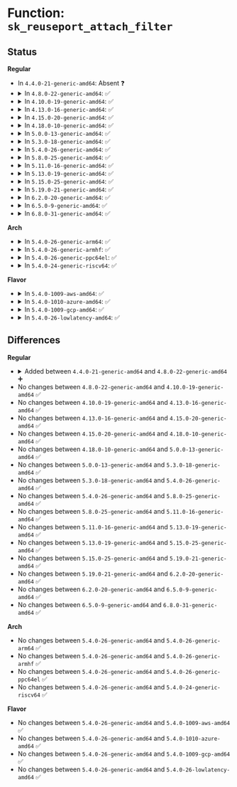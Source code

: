# Function: <code>sk_reuseport_attach_filter</code>

## Status
<b>Regular</b>
<ul>
<li>
In <code>4.4.0-21-generic-amd64</code>: Absent ❓
</li>
<li>
<details>
<summary>In <code>4.8.0-22-generic-amd64</code>: ✅</summary>

```c
int sk_reuseport_attach_filter(struct sock_fprog * fprog, struct sock * sk)
```

```json
{
  "name": "sk_reuseport_attach_filter",
  "collision_type": "Unique Global",
  "inline_type": "No",
  "funcs": [
    {
      "addr": 18446744071586833856,
      "name": "sk_reuseport_attach_filter",
      "external": true,
      "loc": "net/core/filter.c:1285",
      "file": "net/core/filter.c",
      "inline": "seen, unknown",
      "caller_inline": [],
      "caller_func": [
        "net/core/sock.c:sock_setsockopt"
      ]
    }
  ],
  "symbols": [
    {
      "addr": 18446744071586833856,
      "name": "sk_reuseport_attach_filter",
      "section": ".text",
      "bind": "STB_GLOBAL",
      "size": 84
    }
  ]
}
```
</details>
</li>
<li>
<details>
<summary>In <code>4.10.0-19-generic-amd64</code>: ✅</summary>

```c
int sk_reuseport_attach_filter(struct sock_fprog * fprog, struct sock * sk)
```

```json
{
  "name": "sk_reuseport_attach_filter",
  "collision_type": "Unique Global",
  "inline_type": "No",
  "funcs": [
    {
      "addr": 18446744071587024928,
      "name": "sk_reuseport_attach_filter",
      "external": true,
      "loc": "net/core/filter.c:1287",
      "file": "net/core/filter.c",
      "inline": "seen, unknown",
      "caller_inline": [],
      "caller_func": [
        "net/core/sock.c:sock_setsockopt"
      ]
    }
  ],
  "symbols": [
    {
      "addr": 18446744071587024928,
      "name": "sk_reuseport_attach_filter",
      "section": ".text",
      "bind": "STB_GLOBAL",
      "size": 84
    }
  ]
}
```
</details>
</li>
<li>
<details>
<summary>In <code>4.13.0-16-generic-amd64</code>: ✅</summary>

```c
int sk_reuseport_attach_filter(struct sock_fprog * fprog, struct sock * sk)
```

```json
{
  "name": "sk_reuseport_attach_filter",
  "collision_type": "Unique Global",
  "inline_type": "No",
  "funcs": [
    {
      "addr": 18446744071587152992,
      "name": "sk_reuseport_attach_filter",
      "external": true,
      "loc": "net/core/filter.c:1312",
      "file": "net/core/filter.c",
      "inline": "seen, unknown",
      "caller_inline": [],
      "caller_func": [
        "net/core/sock.c:sock_setsockopt"
      ]
    }
  ],
  "symbols": [
    {
      "addr": 18446744071587152992,
      "name": "sk_reuseport_attach_filter",
      "section": ".text",
      "bind": "STB_GLOBAL",
      "size": 84
    }
  ]
}
```
</details>
</li>
<li>
<details>
<summary>In <code>4.15.0-20-generic-amd64</code>: ✅</summary>

```c
int sk_reuseport_attach_filter(struct sock_fprog * fprog, struct sock * sk)
```

```json
{
  "name": "sk_reuseport_attach_filter",
  "collision_type": "Unique Global",
  "inline_type": "No",
  "funcs": [
    {
      "addr": 18446744071587660432,
      "name": "sk_reuseport_attach_filter",
      "external": true,
      "loc": "net/core/filter.c:1333",
      "file": "net/core/filter.c",
      "inline": "seen, unknown",
      "caller_inline": [],
      "caller_func": [
        "net/core/sock.c:sock_setsockopt"
      ]
    }
  ],
  "symbols": [
    {
      "addr": 18446744071587660432,
      "name": "sk_reuseport_attach_filter",
      "section": ".text",
      "bind": "STB_GLOBAL",
      "size": 84
    }
  ]
}
```
</details>
</li>
<li>
<details>
<summary>In <code>4.18.0-10-generic-amd64</code>: ✅</summary>

```c
int sk_reuseport_attach_filter(struct sock_fprog * fprog, struct sock * sk)
```

```json
{
  "name": "sk_reuseport_attach_filter",
  "collision_type": "Unique Global",
  "inline_type": "No",
  "funcs": [
    {
      "addr": 18446744071587988464,
      "name": "sk_reuseport_attach_filter",
      "external": true,
      "loc": "net/core/filter.c:1545",
      "file": "net/core/filter.c",
      "inline": "seen, unknown",
      "caller_inline": [],
      "caller_func": [
        "net/core/sock.c:sock_setsockopt"
      ]
    }
  ],
  "symbols": [
    {
      "addr": 18446744071587988464,
      "name": "sk_reuseport_attach_filter",
      "section": ".text",
      "bind": "STB_GLOBAL",
      "size": 86
    }
  ]
}
```
</details>
</li>
<li>
<details>
<summary>In <code>5.0.0-13-generic-amd64</code>: ✅</summary>

```c
int sk_reuseport_attach_filter(struct sock_fprog * fprog, struct sock * sk)
```

```json
{
  "name": "sk_reuseport_attach_filter",
  "collision_type": "Unique Global",
  "inline_type": "No",
  "funcs": [
    {
      "addr": 18446744071588146768,
      "name": "sk_reuseport_attach_filter",
      "external": true,
      "loc": "net/core/filter.c:1523",
      "file": "net/core/filter.c",
      "inline": "seen, unknown",
      "caller_inline": [],
      "caller_func": [
        "net/core/sock.c:sock_setsockopt"
      ]
    }
  ],
  "symbols": [
    {
      "addr": 18446744071588146768,
      "name": "sk_reuseport_attach_filter",
      "section": ".text",
      "bind": "STB_GLOBAL",
      "size": 109
    }
  ]
}
```
</details>
</li>
<li>
<details>
<summary>In <code>5.3.0-18-generic-amd64</code>: ✅</summary>

```c
int sk_reuseport_attach_filter(struct sock_fprog * fprog, struct sock * sk)
```

```json
{
  "name": "sk_reuseport_attach_filter",
  "collision_type": "Unique Global",
  "inline_type": "No",
  "funcs": [
    {
      "addr": 18446744071588466016,
      "name": "sk_reuseport_attach_filter",
      "external": true,
      "loc": "net/core/filter.c:1523",
      "file": "net/core/filter.c",
      "inline": "seen, unknown",
      "caller_inline": [],
      "caller_func": [
        "net/core/sock.c:sock_setsockopt"
      ]
    }
  ],
  "symbols": [
    {
      "addr": 18446744071588466016,
      "name": "sk_reuseport_attach_filter",
      "section": ".text",
      "bind": "STB_GLOBAL",
      "size": 106
    }
  ]
}
```
</details>
</li>
<li>
<details>
<summary>In <code>5.4.0-26-generic-amd64</code>: ✅</summary>

```c
int sk_reuseport_attach_filter(struct sock_fprog * fprog, struct sock * sk)
```

```json
{
  "name": "sk_reuseport_attach_filter",
  "collision_type": "Unique Global",
  "inline_type": "No",
  "funcs": [
    {
      "addr": 18446744071588671584,
      "name": "sk_reuseport_attach_filter",
      "external": true,
      "loc": "net/core/filter.c:1523",
      "file": "net/core/filter.c",
      "inline": "seen, unknown",
      "caller_inline": [],
      "caller_func": [
        "net/core/sock.c:sock_setsockopt"
      ]
    }
  ],
  "symbols": [
    {
      "addr": 18446744071588671584,
      "name": "sk_reuseport_attach_filter",
      "section": ".text",
      "bind": "STB_GLOBAL",
      "size": 106
    }
  ]
}
```
</details>
</li>
<li>
<details>
<summary>In <code>5.8.0-25-generic-amd64</code>: ✅</summary>

```c
int sk_reuseport_attach_filter(struct sock_fprog * fprog, struct sock * sk)
```

```json
{
  "name": "sk_reuseport_attach_filter",
  "collision_type": "Unique Global",
  "inline_type": "No",
  "funcs": [
    {
      "addr": 18446744071589536768,
      "name": "sk_reuseport_attach_filter",
      "external": true,
      "loc": "net/core/filter.c:1512",
      "file": "net/core/filter.c",
      "inline": "seen, unknown",
      "caller_inline": [],
      "caller_func": [
        "net/core/sock.c:sock_setsockopt"
      ]
    }
  ],
  "symbols": [
    {
      "addr": 18446744071589536768,
      "name": "sk_reuseport_attach_filter",
      "section": ".text",
      "bind": "STB_GLOBAL",
      "size": 172
    }
  ]
}
```
</details>
</li>
<li>
<details>
<summary>In <code>5.11.0-16-generic-amd64</code>: ✅</summary>

```c
int sk_reuseport_attach_filter(struct sock_fprog * fprog, struct sock * sk)
```

```json
{
  "name": "sk_reuseport_attach_filter",
  "collision_type": "Unique Global",
  "inline_type": "No",
  "funcs": [
    {
      "addr": 18446744071589545792,
      "name": "sk_reuseport_attach_filter",
      "external": true,
      "loc": "net/core/filter.c:1542",
      "file": "net/core/filter.c",
      "inline": "seen, unknown",
      "caller_inline": [],
      "caller_func": [
        "net/core/sock.c:sock_setsockopt"
      ]
    }
  ],
  "symbols": [
    {
      "addr": 18446744071589545792,
      "name": "sk_reuseport_attach_filter",
      "section": ".text",
      "bind": "STB_GLOBAL",
      "size": 172
    }
  ]
}
```
</details>
</li>
<li>
<details>
<summary>In <code>5.13.0-19-generic-amd64</code>: ✅</summary>

```c
int sk_reuseport_attach_filter(struct sock_fprog * fprog, struct sock * sk)
```

```json
{
  "name": "sk_reuseport_attach_filter",
  "collision_type": "Unique Global",
  "inline_type": "No",
  "funcs": [
    {
      "addr": 18446744071589443504,
      "name": "sk_reuseport_attach_filter",
      "external": true,
      "loc": "net/core/filter.c:1542",
      "file": "net/core/filter.c",
      "inline": "seen, unknown",
      "caller_inline": [],
      "caller_func": [
        "net/core/sock.c:sock_setsockopt"
      ]
    }
  ],
  "symbols": [
    {
      "addr": 18446744071589443504,
      "name": "sk_reuseport_attach_filter",
      "section": ".text",
      "bind": "STB_GLOBAL",
      "size": 172
    }
  ]
}
```
</details>
</li>
<li>
<details>
<summary>In <code>5.15.0-25-generic-amd64</code>: ✅</summary>

```c
int sk_reuseport_attach_filter(struct sock_fprog * fprog, struct sock * sk)
```

```json
{
  "name": "sk_reuseport_attach_filter",
  "collision_type": "Unique Global",
  "inline_type": "No",
  "funcs": [
    {
      "addr": 18446744071590178448,
      "name": "sk_reuseport_attach_filter",
      "external": true,
      "loc": "net/core/filter.c:1543",
      "file": "net/core/filter.c",
      "inline": "seen, unknown",
      "caller_inline": [],
      "caller_func": [
        "net/core/sock.c:sock_setsockopt"
      ]
    }
  ],
  "symbols": [
    {
      "addr": 18446744071590178448,
      "name": "sk_reuseport_attach_filter",
      "section": ".text",
      "bind": "STB_GLOBAL",
      "size": 172
    }
  ]
}
```
</details>
</li>
<li>
<details>
<summary>In <code>5.19.0-21-generic-amd64</code>: ✅</summary>

```c
int sk_reuseport_attach_filter(struct sock_fprog * fprog, struct sock * sk)
```

```json
{
  "name": "sk_reuseport_attach_filter",
  "collision_type": "Unique Global",
  "inline_type": "No",
  "funcs": [
    {
      "addr": 18446744071591740752,
      "name": "sk_reuseport_attach_filter",
      "external": true,
      "loc": "net/core/filter.c:1544",
      "file": "net/core/filter.c",
      "inline": "seen, unknown",
      "caller_inline": [],
      "caller_func": [
        "net/core/sock.c:sock_setsockopt"
      ]
    }
  ],
  "symbols": [
    {
      "addr": 18446744071591740752,
      "name": "sk_reuseport_attach_filter",
      "section": ".text",
      "bind": "STB_GLOBAL",
      "size": 199
    }
  ]
}
```
</details>
</li>
<li>
<details>
<summary>In <code>6.2.0-20-generic-amd64</code>: ✅</summary>

```c
int sk_reuseport_attach_filter(struct sock_fprog * fprog, struct sock * sk)
```

```json
{
  "name": "sk_reuseport_attach_filter",
  "collision_type": "Unique Global",
  "inline_type": "No",
  "funcs": [
    {
      "addr": 18446744071593530128,
      "name": "sk_reuseport_attach_filter",
      "external": true,
      "loc": "net/core/filter.c:1546",
      "file": "net/core/filter.c",
      "inline": "seen, unknown",
      "caller_inline": [],
      "caller_func": [
        "net/core/sock.c:sk_setsockopt"
      ]
    }
  ],
  "symbols": [
    {
      "addr": 18446744071593530128,
      "name": "sk_reuseport_attach_filter",
      "section": ".text",
      "bind": "STB_GLOBAL",
      "size": 199
    }
  ]
}
```
</details>
</li>
<li>
<details>
<summary>In <code>6.5.0-9-generic-amd64</code>: ✅</summary>

```c
int sk_reuseport_attach_filter(struct sock_fprog * fprog, struct sock * sk)
```

```json
{
  "name": "sk_reuseport_attach_filter",
  "collision_type": "Unique Global",
  "inline_type": "No",
  "funcs": [
    {
      "addr": 18446744071593995728,
      "name": "sk_reuseport_attach_filter",
      "external": true,
      "loc": "net/core/filter.c:1546",
      "file": "net/core/filter.c",
      "inline": "seen, unknown",
      "caller_inline": [],
      "caller_func": [
        "net/core/sock.c:sk_setsockopt"
      ]
    }
  ],
  "symbols": [
    {
      "addr": 18446744071593995728,
      "name": "sk_reuseport_attach_filter",
      "section": ".text",
      "bind": "STB_GLOBAL",
      "size": 199
    }
  ]
}
```
</details>
</li>
<li>
<details>
<summary>In <code>6.8.0-31-generic-amd64</code>: ✅</summary>

```c
int sk_reuseport_attach_filter(struct sock_fprog * fprog, struct sock * sk)
```

```json
{
  "name": "sk_reuseport_attach_filter",
  "collision_type": "Unique Global",
  "inline_type": "No",
  "funcs": [
    {
      "addr": 18446744071594779968,
      "name": "sk_reuseport_attach_filter",
      "external": true,
      "loc": "net/core/filter.c:1551",
      "file": "net/core/filter.c",
      "inline": "seen, unknown",
      "caller_inline": [],
      "caller_func": [
        "net/core/sock.c:sk_setsockopt"
      ]
    }
  ],
  "symbols": [
    {
      "addr": 18446744071594779968,
      "name": "sk_reuseport_attach_filter",
      "section": ".text",
      "bind": "STB_GLOBAL",
      "size": 204
    }
  ]
}
```
</details>
</li>
</ul>
<b>Arch</b>
<ul>
<li>
<details>
<summary>In <code>5.4.0-26-generic-arm64</code>: ✅</summary>

```c
int sk_reuseport_attach_filter(struct sock_fprog * fprog, struct sock * sk)
```

```json
{
  "name": "sk_reuseport_attach_filter",
  "collision_type": "Unique Global",
  "inline_type": "No",
  "funcs": [
    {
      "addr": 18446603336502224072,
      "name": "sk_reuseport_attach_filter",
      "external": true,
      "loc": "net/core/filter.c:1523",
      "file": "net/core/filter.c",
      "inline": "seen, unknown",
      "caller_inline": [],
      "caller_func": [
        "net/core/sock.c:sock_setsockopt"
      ]
    }
  ],
  "symbols": [
    {
      "addr": 18446603336502224072,
      "name": "sk_reuseport_attach_filter",
      "section": ".text",
      "bind": "STB_GLOBAL",
      "size": 152
    }
  ]
}
```
</details>
</li>
<li>
<details>
<summary>In <code>5.4.0-26-generic-armhf</code>: ✅</summary>

```c
int sk_reuseport_attach_filter(struct sock_fprog * fprog, struct sock * sk)
```

```json
{
  "name": "sk_reuseport_attach_filter",
  "collision_type": "Unique Global",
  "inline_type": "No",
  "funcs": [
    {
      "addr": 3234970068,
      "name": "sk_reuseport_attach_filter",
      "external": true,
      "loc": "net/core/filter.c:1523",
      "file": "net/core/filter.c",
      "inline": "seen, unknown",
      "caller_inline": [],
      "caller_func": [
        "net/core/sock.c:sock_setsockopt"
      ]
    }
  ],
  "symbols": [
    {
      "addr": 3234970068,
      "name": "sk_reuseport_attach_filter",
      "section": ".text",
      "bind": "STB_GLOBAL",
      "size": 128
    }
  ]
}
```
</details>
</li>
<li>
<details>
<summary>In <code>5.4.0-26-generic-ppc64el</code>: ✅</summary>

```c
int sk_reuseport_attach_filter(struct sock_fprog * fprog, struct sock * sk)
```

```json
{
  "name": "sk_reuseport_attach_filter",
  "collision_type": "Unique Global",
  "inline_type": "No",
  "funcs": [
    {
      "addr": 13835058055295711344,
      "name": "sk_reuseport_attach_filter",
      "external": true,
      "loc": "net/core/filter.c:1523",
      "file": "net/core/filter.c",
      "inline": "seen, unknown",
      "caller_inline": [],
      "caller_func": [
        "net/core/sock.c:sock_setsockopt"
      ]
    }
  ],
  "symbols": [
    {
      "addr": 13835058055295711344,
      "name": "sk_reuseport_attach_filter",
      "section": ".text",
      "bind": "STB_GLOBAL",
      "size": 208
    }
  ]
}
```
</details>
</li>
<li>
<details>
<summary>In <code>5.4.0-24-generic-riscv64</code>: ✅</summary>

```c
int sk_reuseport_attach_filter(struct sock_fprog * fprog, struct sock * sk)
```

```json
{
  "name": "sk_reuseport_attach_filter",
  "collision_type": "Unique Global",
  "inline_type": "No",
  "funcs": [
    {
      "addr": 18446743936278468798,
      "name": "sk_reuseport_attach_filter",
      "external": true,
      "loc": "net/core/filter.c:1523",
      "file": "net/core/filter.c",
      "inline": "seen, unknown",
      "caller_inline": [],
      "caller_func": [
        "net/core/sock.c:sock_setsockopt"
      ]
    }
  ],
  "symbols": [
    {
      "addr": 18446743936278468798,
      "name": "sk_reuseport_attach_filter",
      "section": ".text",
      "bind": "STB_GLOBAL",
      "size": 130
    }
  ]
}
```
</details>
</li>
</ul>
<b>Flavor</b>
<ul>
<li>
<details>
<summary>In <code>5.4.0-1009-aws-amd64</code>: ✅</summary>

```c
int sk_reuseport_attach_filter(struct sock_fprog * fprog, struct sock * sk)
```

```json
{
  "name": "sk_reuseport_attach_filter",
  "collision_type": "Unique Global",
  "inline_type": "No",
  "funcs": [
    {
      "addr": 18446744071588278320,
      "name": "sk_reuseport_attach_filter",
      "external": true,
      "loc": "net/core/filter.c:1523",
      "file": "net/core/filter.c",
      "inline": "seen, unknown",
      "caller_inline": [],
      "caller_func": [
        "net/core/sock.c:sock_setsockopt"
      ]
    }
  ],
  "symbols": [
    {
      "addr": 18446744071588278320,
      "name": "sk_reuseport_attach_filter",
      "section": ".text",
      "bind": "STB_GLOBAL",
      "size": 106
    }
  ]
}
```
</details>
</li>
<li>
<details>
<summary>In <code>5.4.0-1010-azure-amd64</code>: ✅</summary>

```c
int sk_reuseport_attach_filter(struct sock_fprog * fprog, struct sock * sk)
```

```json
{
  "name": "sk_reuseport_attach_filter",
  "collision_type": "Unique Global",
  "inline_type": "No",
  "funcs": [
    {
      "addr": 18446744071587991136,
      "name": "sk_reuseport_attach_filter",
      "external": true,
      "loc": "net/core/filter.c:1523",
      "file": "net/core/filter.c",
      "inline": "seen, unknown",
      "caller_inline": [],
      "caller_func": [
        "net/core/sock.c:sock_setsockopt"
      ]
    }
  ],
  "symbols": [
    {
      "addr": 18446744071587991136,
      "name": "sk_reuseport_attach_filter",
      "section": ".text",
      "bind": "STB_GLOBAL",
      "size": 106
    }
  ]
}
```
</details>
</li>
<li>
<details>
<summary>In <code>5.4.0-1009-gcp-amd64</code>: ✅</summary>

```c
int sk_reuseport_attach_filter(struct sock_fprog * fprog, struct sock * sk)
```

```json
{
  "name": "sk_reuseport_attach_filter",
  "collision_type": "Unique Global",
  "inline_type": "No",
  "funcs": [
    {
      "addr": 18446744071588610144,
      "name": "sk_reuseport_attach_filter",
      "external": true,
      "loc": "net/core/filter.c:1523",
      "file": "net/core/filter.c",
      "inline": "seen, unknown",
      "caller_inline": [],
      "caller_func": [
        "net/core/sock.c:sock_setsockopt"
      ]
    }
  ],
  "symbols": [
    {
      "addr": 18446744071588610144,
      "name": "sk_reuseport_attach_filter",
      "section": ".text",
      "bind": "STB_GLOBAL",
      "size": 106
    }
  ]
}
```
</details>
</li>
<li>
<details>
<summary>In <code>5.4.0-26-lowlatency-amd64</code>: ✅</summary>

```c
int sk_reuseport_attach_filter(struct sock_fprog * fprog, struct sock * sk)
```

```json
{
  "name": "sk_reuseport_attach_filter",
  "collision_type": "Unique Global",
  "inline_type": "No",
  "funcs": [
    {
      "addr": 18446744071588747824,
      "name": "sk_reuseport_attach_filter",
      "external": true,
      "loc": "net/core/filter.c:1523",
      "file": "net/core/filter.c",
      "inline": "seen, unknown",
      "caller_inline": [],
      "caller_func": [
        "net/core/sock.c:sock_setsockopt"
      ]
    }
  ],
  "symbols": [
    {
      "addr": 18446744071588747824,
      "name": "sk_reuseport_attach_filter",
      "section": ".text",
      "bind": "STB_GLOBAL",
      "size": 106
    }
  ]
}
```
</details>
</li>
</ul>

## Differences
<b>Regular</b>
<ul>
<li>
<details>
<summary>Added between <code>4.4.0-21-generic-amd64</code> and <code>4.8.0-22-generic-amd64</code> ➕</summary>

```c
int sk_reuseport_attach_filter(struct sock_fprog * fprog, struct sock * sk)
```
</details>
</li>
<li>
No changes between <code>4.8.0-22-generic-amd64</code> and <code>4.10.0-19-generic-amd64</code> ✅
</li>
<li>
No changes between <code>4.10.0-19-generic-amd64</code> and <code>4.13.0-16-generic-amd64</code> ✅
</li>
<li>
No changes between <code>4.13.0-16-generic-amd64</code> and <code>4.15.0-20-generic-amd64</code> ✅
</li>
<li>
No changes between <code>4.15.0-20-generic-amd64</code> and <code>4.18.0-10-generic-amd64</code> ✅
</li>
<li>
No changes between <code>4.18.0-10-generic-amd64</code> and <code>5.0.0-13-generic-amd64</code> ✅
</li>
<li>
No changes between <code>5.0.0-13-generic-amd64</code> and <code>5.3.0-18-generic-amd64</code> ✅
</li>
<li>
No changes between <code>5.3.0-18-generic-amd64</code> and <code>5.4.0-26-generic-amd64</code> ✅
</li>
<li>
No changes between <code>5.4.0-26-generic-amd64</code> and <code>5.8.0-25-generic-amd64</code> ✅
</li>
<li>
No changes between <code>5.8.0-25-generic-amd64</code> and <code>5.11.0-16-generic-amd64</code> ✅
</li>
<li>
No changes between <code>5.11.0-16-generic-amd64</code> and <code>5.13.0-19-generic-amd64</code> ✅
</li>
<li>
No changes between <code>5.13.0-19-generic-amd64</code> and <code>5.15.0-25-generic-amd64</code> ✅
</li>
<li>
No changes between <code>5.15.0-25-generic-amd64</code> and <code>5.19.0-21-generic-amd64</code> ✅
</li>
<li>
No changes between <code>5.19.0-21-generic-amd64</code> and <code>6.2.0-20-generic-amd64</code> ✅
</li>
<li>
No changes between <code>6.2.0-20-generic-amd64</code> and <code>6.5.0-9-generic-amd64</code> ✅
</li>
<li>
No changes between <code>6.5.0-9-generic-amd64</code> and <code>6.8.0-31-generic-amd64</code> ✅
</li>
</ul>
<b>Arch</b>
<ul>
<li>
No changes between <code>5.4.0-26-generic-amd64</code> and <code>5.4.0-26-generic-arm64</code> ✅
</li>
<li>
No changes between <code>5.4.0-26-generic-amd64</code> and <code>5.4.0-26-generic-armhf</code> ✅
</li>
<li>
No changes between <code>5.4.0-26-generic-amd64</code> and <code>5.4.0-26-generic-ppc64el</code> ✅
</li>
<li>
No changes between <code>5.4.0-26-generic-amd64</code> and <code>5.4.0-24-generic-riscv64</code> ✅
</li>
</ul>
<b>Flavor</b>
<ul>
<li>
No changes between <code>5.4.0-26-generic-amd64</code> and <code>5.4.0-1009-aws-amd64</code> ✅
</li>
<li>
No changes between <code>5.4.0-26-generic-amd64</code> and <code>5.4.0-1010-azure-amd64</code> ✅
</li>
<li>
No changes between <code>5.4.0-26-generic-amd64</code> and <code>5.4.0-1009-gcp-amd64</code> ✅
</li>
<li>
No changes between <code>5.4.0-26-generic-amd64</code> and <code>5.4.0-26-lowlatency-amd64</code> ✅
</li>
</ul>
